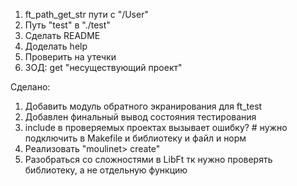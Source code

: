 1. ft_path_get_str пути с "/User"
2. Путь "test" в "./test"
3. Сделать README
4. Доделать help
5. Проверить на утечки
6. ЗОД: get "несуществующий проект"

Сделано:
1. Добавить модуль обратного экранирования для ft_test
2. Добавлен финальный вывод состояния тестирования
3. include в проверяемых проектах вызывает ошибку? # нужно подключить в Makefile и библиотеку и файл и норм
4. Реализовать "moulinet> create"
5. Разобраться со сложностями в LibFt тк нужно проверять библиотеку, а не отдельную функцию